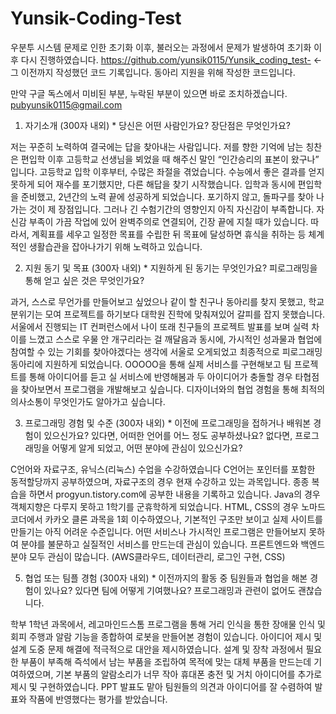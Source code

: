 # Yunsik-Coding-Test
우분투 시스템 문제로 인한 초기화 이후, 불러오는 과정에서 문제가 발생하여 초기화 이후 다시 진행하였습니다.
https://github.com/yunsik0115/Yunsik_coding_test- <- 그 이전까지 작성했던 코드 기록입니다.
동아리 지원을 위해 작성한 코드입니다.

만약 구글 독스에서 미비된 부분, 누락된 부분이 있으면 바로 조치하겠습니다.
pubyunsik0115@gmail.com

1. 자기소개 (300자 내외) *
당신은 어떤 사람인가요? 장단점은 무엇인가요?

저는 꾸준히 노력하여 결국에는 답을 찾아내는 사람입니다.
저를 향한 기억에 남는 칭찬은 편입학 이후 고등학교 선생님을 뵈었을 때 해주신 말인 “인간승리의 표본이 왔구나” 입니다.
고등학교 입학 이후부터, 수많은 좌절을 겪었습니다.
수능에서 좋은 결과를 얻지 못하게 되어 재수를 포기했지만, 다른 해답을 찾기 시작했습니다.
입학과 동시에 편입학을 준비했고, 2년간의 노력 끝에 성공하게 되었습니다.
포기하지 않고, 돌파구를 찾아 나가는 것이 제 장점입니다.
그러나 긴 수험기간의 영향인지 아직 자신감이 부족합니다.
자신감 부족이 가끔 작업에 있어 완벽주의로 연결되어, 긴장 끝에 지칠 때가 있습니다.
따라서, 계획표를 세우고 일정한 목표를 수립한 뒤 목표에 달성하면 휴식을 취하는 등 체계적인 생활습관을 잡아나가기 위해 노력하고 있습니다.


2. 지원 동기 및 목표 (300자 내외) *
지원하게 된 동기는 무엇인가요? 피로그래밍을 통해 얻고 싶은 것은 무엇인가요?

과거, 스스로 무언가를 만들어보고 싶었으나 같이 할 친구나 동아리를 찾지 못했고,
학교 분위기는 모여 프로젝트를 하기보다 대학원 진학에 맞춰져있어 갈피를 잡지 못했습니다. 
서울에서 진행되는 IT 컨퍼런스에서 나이 또래 친구들의 프로젝트 발표를 보며 실력 차이를 느꼈고 스스로 우물 안 개구리라는 걸 깨달음과 동시에, 
가시적인 성과물과 협업에 참여할 수 있는 기회를 찾아야겠다는 생각에 서울로 오게되었고 최종적으로 피로그래밍 동아리에 지원하게 되었습니다.
OOOOO을 통해 실제 서비스를 구현해보고 팀 프로젝트를 통해 아이디어를 듣고 실 서비스에 반영해봄과 두 아이디어가 충돌할 경우 타협점을 찾아보면서 프로그램을 개발해보고 싶습니다.
디자이너와의 협업 경험을 통해 최적의 의사소통이 무엇인가도 알아가고 싶습니다.


3. 프로그래밍 경험 및 수준 (300자 내외) *
이전에 프로그래밍을 접하거나 배워본 경험이 있으신가요? 있다면, 어떠한 언어를 어느 정도 공부하셨나요? 없다면, 프로그래밍을 어떻게 알게 되었고, 어떤 분야에 관심이 있으신가요?

C언어와 자료구조, 유닉스(리눅스) 수업을 수강하였습니다
C언어는 포인터를 포함한 동적할당까지 공부하였으며,
자료구조의 경우 현재 수강하고 있는 과목입니다.
종종 복습을 하면서 progyun.tistory.com에 공부한 내용을 기록하고 있습니다.
Java의 경우 객체지향은 다루지 못하고 1학기를 군휴학하게 되었습니다.
HTML, CSS의 경우 노마드코더에서 카카오 클론 과목을 1회 이수하였으나, 기본적인 구조만 보이고 실제 사이트를 만들기는 아직 어려운 수준입니다.
어떤 서비스나 가시적인 프로그램은 만들어보지 못하여 분야를 불문하고 실질적인 서비스를 만드는데 관심이 있습니다.
프론트엔드와 백엔드분야 모두 관심이 많습니다.
(AWS클라우드, 데이터관리, 로그인 구현, CSS)



5. 협업 또는 팀플 경험 (300자 내외) *
이전까지의 활동 중 팀원들과 협업을 해본 경험이 있나요? 있다면 팀에 어떻게 기여했나요? 프로그래밍과 관련이 없어도 괜찮습니다.

학부 1학년 과목에서, 레고마인드스톰 프로그램을 통해 거리 인식을 통한 장애물 인식 및 회피 주행과 알람 기능을 종합하여 로봇을 만들어본 경험이 있습니다.
아이디어 제시 및 설계 도중 문제 해결에 적극적으로 대안을 제시하였습니다.
설계 및 장착 과정에서 필요한 부품이 부족해 즉석에서 남는 부품을 조립하여 목적에 맞는 대체 부품을 만드는데 기여하였으며, 기본 부품의 알람소리가 너무 작아 휴대폰 충전 및 거치 아이디어를 추가로 제시 및 구현하였습니다. PPT 발표도 맡아 팀원들의 의견과 아이디어를 잘 수렴하여 발표와 작품에 반영했다는 평가를 받았습니다.
